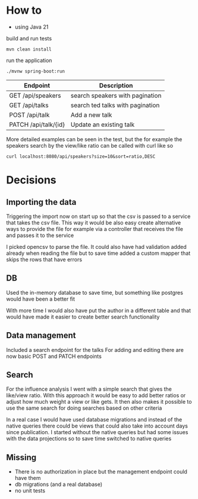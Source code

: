 # How to

- using Java 21

build and run tests

```
mvn clean install
```

run the application

```
./mvnw spring-boot:run
```

| Endpoint             | Description                      |
|----------------------|----------------------------------|
| GET /api/speakers    | search speakers with pagination  |
| GET /api/talks       | search ted talks with pagination |
| POST /api/talk       | Add a new talk                   |
| PATCH /api/talk/{id} | Update an existing talk          |

More detailed examples can be seen in the test, but the for example the speakers search 
by the view/like ratio can be called with curl like so
```
curl localhost:8080/api/speakers?size=10&sort=ratio,DESC
```

# Decisions

## Importing the data

Triggering the import now on start up so that the csv is passed to a service 
that takes the csv file. This way it would be also easy create alternative ways to 
provide the file for example via a controller that receives the file and passes it
to the service

I picked opencsv to parse the file. It could also have had validation added already
when reading the file but to save time added a custom mapper that skips the rows
that have errors

## DB

Used the in-memory database to save time, but something like postgres would have 
been a better fit 

With more time I would also have put the author in a different table and that would
have made it easier to create better search functionality

## Data management

Included a search endpoint for the talks 
For adding and editing there are now basic POST and PATCH endpoints

## Search

For the influence analysis I went with a simple search that gives the like/view ratio.
With this approach it would be easy to add better ratios or adjust how much weight
a view or like gets. It then also makes it possible to use the same search for doing
searches based on other criteria

In a real case I would have used database migrations and instead of the native queries
there could be views that could also take into account days since publication. I
started without the native queries but had some issues with the data projections so
to save time switched to native queries


## Missing

- There is no authorization in place but the management endpoint could have them
- db migrations (and a real database)
- no unit tests
